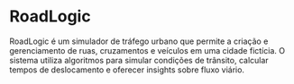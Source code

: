# RoadLogic
RoadLogic é um simulador de tráfego urbano que permite a criação e gerenciamento de ruas, cruzamentos e veículos em uma cidade fictícia. O sistema utiliza algoritmos para simular condições de trânsito, calcular tempos de deslocamento e oferecer insights sobre fluxo viário.
